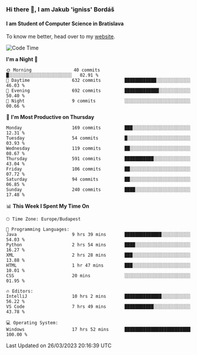 ### Hi there 👋, I am Jakub 'igniss' Bordáš

#### I am Student of Computer Science in Bratislava
To know me better, head over to my [website](https://bordas.sk).


<!--START_SECTION:waka-->
![Code Time](http://img.shields.io/badge/Code%20Time-1%2C084%20hrs%2051%20mins-blue)

**I'm a Night 🦉** 

```text
🌞 Morning                40 commits          █░░░░░░░░░░░░░░░░░░░░░░░░   02.91 % 
🌆 Daytime                632 commits         ████████████░░░░░░░░░░░░░   46.03 % 
🌃 Evening                692 commits         █████████████░░░░░░░░░░░░   50.40 % 
🌙 Night                  9 commits           ░░░░░░░░░░░░░░░░░░░░░░░░░   00.66 % 
```
📅 **I'm Most Productive on Thursday** 

```text
Monday                   169 commits         ███░░░░░░░░░░░░░░░░░░░░░░   12.31 % 
Tuesday                  54 commits          █░░░░░░░░░░░░░░░░░░░░░░░░   03.93 % 
Wednesday                119 commits         ██░░░░░░░░░░░░░░░░░░░░░░░   08.67 % 
Thursday                 591 commits         ███████████░░░░░░░░░░░░░░   43.04 % 
Friday                   106 commits         ██░░░░░░░░░░░░░░░░░░░░░░░   07.72 % 
Saturday                 94 commits          ██░░░░░░░░░░░░░░░░░░░░░░░   06.85 % 
Sunday                   240 commits         ████░░░░░░░░░░░░░░░░░░░░░   17.48 % 
```


📊 **This Week I Spent My Time On** 

```text
🕑︎ Time Zone: Europe/Budapest

💬 Programming Languages: 
Java                     9 hrs 39 mins       ██████████████░░░░░░░░░░░   54.03 % 
Python                   2 hrs 54 mins       ████░░░░░░░░░░░░░░░░░░░░░   16.27 % 
XML                      2 hrs 28 mins       ███░░░░░░░░░░░░░░░░░░░░░░   13.88 % 
HTML                     1 hr 47 mins        ███░░░░░░░░░░░░░░░░░░░░░░   10.01 % 
CSS                      20 mins             ░░░░░░░░░░░░░░░░░░░░░░░░░   01.95 % 

🔥 Editors: 
IntelliJ                 10 hrs 2 mins       ██████████████░░░░░░░░░░░   56.22 % 
VS Code                  7 hrs 49 mins       ███████████░░░░░░░░░░░░░░   43.78 % 

💻 Operating System: 
Windows                  17 hrs 52 mins      █████████████████████████   100.00 % 
```


 Last Updated on 26/03/2023 20:16:39 UTC
<!--END_SECTION:waka-->
